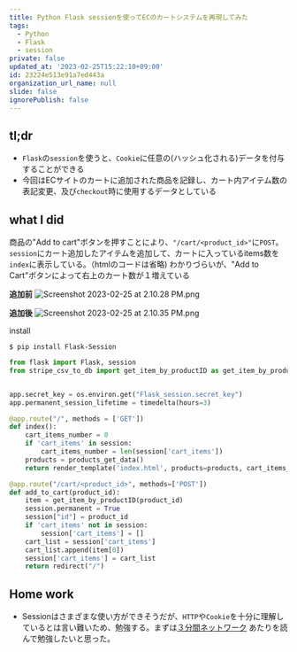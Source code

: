 ```yaml
---
title: Python Flask sessionを使ってECのカートシステムを再現してみた
tags:
  - Python
  - Flask
  - session
private: false
updated_at: '2023-02-25T15:22:10+09:00'
id: 23224e513e91a7ed443a
organization_url_name: null
slide: false
ignorePublish: false
---
```

## tl;dr
* `Flask`の`session`を使うと、`Cookie`に任意の(ハッシュ化される)データを付与することができる
* 今回はECサイトのカートに追加された商品を記録し、カート内アイテム数の表記変更、及び`checkout`時に使用するデータとしている



## what I did
商品の"Add to cart"ボタンを押すことにより、`"/cart/<product_id>"`に`POST`。`session`にカート追加したアイテムを追加して、カートに入っているitems数を`index`に表示している。（htmlのコードは省略)
わかりづらいが、"Add to Cart"ボタンによって右上のカート数が１増えている

**追加前**
![Screenshot 2023-02-25 at 2.10.28 PM.png](https://qiita-image-store.s3.ap-northeast-1.amazonaws.com/0/386347/25c596b9-a22c-22a7-47ae-4f5508ee380c.png)

**追加後**
![Screenshot 2023-02-25 at 2.10.35 PM.png](https://qiita-image-store.s3.ap-northeast-1.amazonaws.com/0/386347/a9c80a5a-43fb-9da2-7980-e523b41ef464.png)


install
```
$ pip install Flask-Session
```

```python app.py
from flask import Flask, session
from stripe_csv_to_db import get_item_by_productID as get_item_by_productID


app.secret_key = os.environ.get("Flask_session.secret_key")
app.permanent_session_lifetime = timedelta(hours=3)

@app.route("/", methods = ['GET'])
def index():
    cart_items_number = 0
    if 'cart_items' in session:
        cart_items_number = len(session['cart_items'])      
    products = products_get_data()
    return render_template('index.html', products=products, cart_items_number = cart_items_number)

@app.route("/cart/<product_id>", methods=['POST'])
def add_to_cart(product_id):
    item = get_item_by_productID(product_id)
    session.permanent = True 
    session["id"] = product_id
    if 'cart_items' not in session:
        session['cart_items'] = []
    cart_list = session['cart_items']
    cart_list.append(item[0])
    session['cart_items'] = cart_list
    return redirect("/")
```

## Home work
* Sessionはさまざまな使い方ができそうだが、`HTTP`や`Cookie`を十分に理解しているとは言い難いため、勉強する。まずは[３分間ネットワーク](http://www5e.biglobe.ne.jp/~aji/3min/) あたりを読んで勉強したいと思った。
